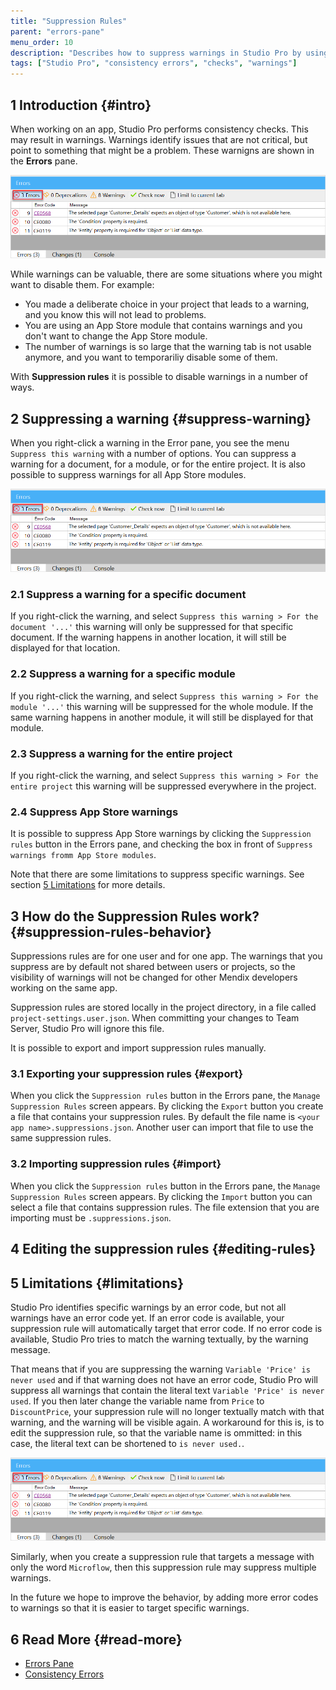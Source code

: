 ```yaml
---
title: "Suppression Rules"
parent: "errors-pane"
menu_order: 10
description: "Describes how to suppress warnings in Studio Pro by using suppression rules"
tags: ["Studio Pro", "consistency errors", "checks", "warnings"]
---
```


## 1 Introduction  {#intro}

When working on an app, Studio Pro performs consistency checks. This may result in warnings. Warnings identify issues that are not critical, but point to something that might be a problem. These warnigns are shown in the **Errors** pane.

![Warning in the Errors pane](attachments/consistency-errors/errors-tab.png)

While warnings can be valuable, there are some situations where you might want to disable them. For example:

* You made a deliberate choice in your project that leads to a warning, and you know this will not lead to problems.
* You are using an App Store module that contains warnings and you don't want to change the App Store module.
* The number of warnings is so large that the warning tab is not usable anymore, and you want to temporariliy disable some of them.

With **Suppression rules** it is possible to disable warnings in a number of ways.

## 2 Suppressing a warning {#suppress-warning}

When you right-click a warning in the Error pane, you see the menu `Suppress this warning` with a number of options. You can suppress a warning for a document, for a module, or for the entire project. It is also possible to suppress warnings for all App Store modules.

![Suppressing a warning](attachments/consistency-errors/errors-tab.png)

### 2.1 Suppress a warning for a specific document

If you right-click the warning, and select `Suppress this warning > For the document '...'` this warning will only be suppressed for that specific document. If the warning happens in another location, it will still be displayed for that location.

### 2.2 Suppress a warning for a specific module

If you right-click the warning, and select `Suppress this warning > For the module '...'` this warning will be suppressed for the whole module. If the same warning happens in another module, it will still be displayed for that module.

### 2.3 Suppress a warning for the entire project

If you right-click the warning, and select `Suppress this warning > For the entire project` this warning will be suppressed everywhere in the project. 

### 2.4 Suppress App Store warnings

It is possible to suppress App Store warnings by clicking the `Suppression rules` button in the Errors pane, and checking the box in front of `Suppress warnings fromm App Store modules`.

Note that there are some limitations to suppress specific warnings. See section [5 Limitations](#limitations) for more details.

## 3 How do the Suppression Rules work? {#suppression-rules-behavior}

Suppressions rules are for one user and for one app. The warnings that you suppress are by default not shared between users or projects, so the visibility of warnings will not be changed for other Mendix developers working on the same app. 

Suppression rules are stored locally in the project directory, in a file called `project-settings.user.json`. When committing your changes to Team Server, Studio Pro will ignore this file. 

It is possible to export and import suppression rules manually.

### 3.1 Exporting your suppression rules {#export}

When you click the `Suppression rules` button in the Errors pane, the `Manage Suppression Rules` screen appears. By clicking the `Export` button you create a file that contains your suppression rules. By default the file name is `<your app name>.suppressions.json`. Another user can import that file to use the same suppression rules.

### 3.2 Importing suppression rules {#import}

When you click the `Suppression rules` button in the Errors pane, the `Manage Suppression Rules` screen appears. By clicking the `Import` button you can select a file that contains suppression rules. The file extension that you are importing must be `.suppressions.json`.

## 4 Editing the suppression rules {#editing-rules}


## 5 Limitations {#limitations}

Studio Pro identifies specific warnings by an error code, but not all warnings have an error code yet. If an error code is available, your suppression rule will automatically target that error code.  If no error code is available, Studio Pro tries to match the warning textually, by the warning message. 

That means that if you are suppressing the warning `Variable 'Price' is never used` and if that warning does not have an error code, Studio Pro will suppress all warnings that contain the literal text `Variable 'Price' is never used`. If you then later change the variable name from `Price` to `DiscountPrice`, your suppression rule will no longer textually match with that warning, and the warning will be visible again. A workaround for this is, is to edit the suppression rule, so that the variable name is ommitted: in this case, the literal text can be shortened to `is never used.`.

![Error Code](attachments/consistency-errors/errors-tab.png)

Similarly, when you create a suppression rule that targets a message with only the word `Microflow`, then this suppression rule may suppress multiple warnings.

In the future we hope to improve the behavior, by adding more error codes to warnings so that it is easier to target specific warnings.

## 6 Read More {#read-more}

* [Errors Pane](errors-pane)
* [Consistency Errors](consistency-errors)
